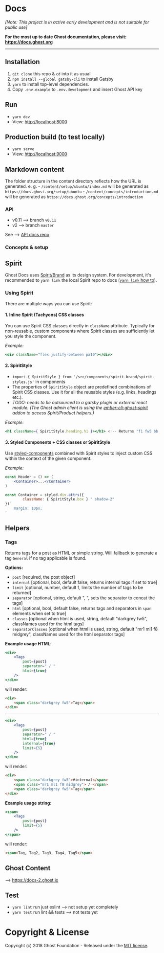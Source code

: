# Docs

_[Note: This project is in active early development and is not suitable for public use]_

**For the most up to date Ghost documentation, please visit: https://docs.ghost.org**

---

## Installation
1. `git clone` this repo & `cd` into it as usual
1. `npm install --global gatsby-cli` to install Gatsby
1. `yarn` to install top-level dependencies.
1. Copy `.env.example` to `.env.development` and insert Ghost API key


## Run
- `yarn dev`
- View: [http://localhost:8000](http://localhost:8000)

## Production build (to test locally)
- `yarn serve`
- View: [http://localhost:9000](http://localhost:9000)


## Markdown content

The folder structure in the content directory reflects how the URL is generated.
e. g.
    - `/content/setup/ubuntu/index.md` will be generated as `https://docs.ghost.org/setup/ubuntu`
    - `/content/concepts/introduction.md` will be generated as `https://docs.ghost.org/concepts/introduction`

### API

- v0.11 --> branch `v0.11`
- v2 --> branch `master`

See --> [API docs repo](https://github.com/TryGhost/docs-api)

### Concepts & setup

## Spirit
Ghost Docs uses [Spirit/Brand](https://github.com/TryGhost/Spirit) as its design system. For development, it's recommended to `yarn link` the local Spirit repo to docs ([`yarn link` how to](https://yarnpkg.com/lang/en/docs/cli/link/)).

### Using Spirit

There are multiple ways you can use Spirit:

#### 1. Inline Spirit (Tachyons) CSS classes
You can use Spirit CSS classes directly in `className` attribute. Typically for non-reusable, custom components where Spirit classes are sufficiently let you style the component.

_Example:_
```jsx
<div className="flex justify-between pa10"></div>
```

#### 2. SpiritStyle
- `import { SpiritStyle } from '/src/components/spirit-brand/spirit-styles.js'` in components
- The properties of `SpiritStyle` object are predefined combinations of Spirit CSS classes. Use it for all the reusable styles (e.g. links, headings etc.).
- _TODO: needs to be outsourced to a gatsby plugin or external react module. (The Ghost admin client is using the [ember-cli-ghost-spirit](https://github.com/TryGhost/ember-cli-ghost-spirit) addon to access Spirit/Product helpers.)_

_Example:_
```jsx
<h1 className={ SpiritStyle.heading.h1 }></h1> <!-- Returns "f1 fw5 bb b--lightgrey pb3 mb7 mt10" -->
```

#### 3. Styled Components + CSS classes or SpiritStyle
Use [styled-components](https://next.gatsbyjs.org/docs/styled-components/) combined with Spirit styles to inject custom CSS within the context of the given component.

_Example:_
```jsx
const Header = () => (
    <Container>...</Container>
)

const Container = styled.div.attrs({
        className: { SpiritStyle.box } " shadow-2"
})`
    margin: 10px;
`
```
## Helpers
### Tags
Returns tags for a post as HTML or simple string. Will fallback to generate a tag `General` if no tag applicable is found.

**Options:**
  - `post`                [required, the post object]
  - `internal`            [optional, bool, default false, returns internal tags if set to true]
  - `limit`               [optional, number, default 1, limits the number of tags to be returned]
  - `separator`           [optional, string, default ", ", sets the separator to concat the tags]
  - `html`                [optional, bool, default false, returns tags and separators in `span` elements when set to true]
  - `classes`             [optional when html is used, string, default "darkgrey fw5", classNames used for the html tags]
  - `separatorClasses`    [optional when html is used, string, default "mr1 ml1 f8 midgrey", classNames used for the html separator tags]

**Example usage HTML**:

```jsx
<div>
    <Tags
        post={post}
        separator=" / "
        html={true}
    />
</div>
```

will render:

```html
<div>
    <span class="darkgrey fw5">Tag</span>
</div>
```

---

```jsx
<div>
    <Tags
        post={post}
        separator=" / "
        html={true}
        internal={true}
        limit={5}
    />
</div>
```

will render:

```html
<div>
    <span class="darkgrey fw5">#internal</span>
    <span class="mr1 ml1 f8 midgrey"> / </span>
    <span class="darkgrey fw5">Tag</span>
</div>
```

**Example usage string**:

```jsx
<span>
    <Tags
        post={post}
        limit={5}
    />
</span>
```

will render:

```html
<span>Tag, Tag2, Tag3, Tag4, Tag5</span>
```


## Ghost Content

--> https://docs-2.ghost.io

## Test
- `yarn lint` run just eslint --> not setup yet completely
- `yarn test` run lint && tests --> not tests yet

# Copyright & License

Copyright (c) 2018 Ghost Foundation - Released under the [MIT license](LICENSE).
